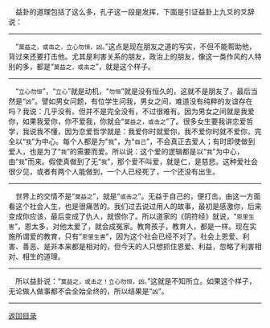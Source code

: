 &emsp;益卦的道理包括了这么多，孔子这一段是发挥，下面是引证益卦上九爻的爻辞说：
___
&emsp;“``莫益之，或击之，立心勿恒，凶。``”这点是现在朋友之道的写实，不但不能帮助他，背过来还要打击他。尤其是利害关系的朋友，政治上的朋友，像这一类作风的人特别的多，都是“``莫益之，或击之``”，就是这个样子。
___
&emsp;“``立心勿恒``”，“``立心``”就是动机，“``勿恒``”就是没有恒久的，这就不是朋友了，最后当然是“``凶``”。譬如男女问题，有位学生问我，男女之间，难道没有纯粹的友谊存在吗？我说：几乎没有。但并不是完全没有，不过很难有。因为男女之间就是我爱你，如果我爱你，你不爱我，你就会“``莫益之，或击之``”了。很多女生要我讲恋爱哲学，我说我不懂，因为恋爱哲学就是：我爱你时就爱你，我不爱你时就不爱你，完全以“``我``”为中心。每个人都是为“``我``”，为“``自己``”，不会真正去爱人；有时即使做到爱人，也是为了“``我``”的需要而爱。所以说：这个爱的逻辑都是以“``我``”为中心，由“``我``”而来。假使真做到了无“``我``”，那个爱不叫爱，就是仁，是慈悲。这种爱社会很少见，或者有两个人能做到，一个人已经死了，一个还没有出生。
___
&emsp;世界上的交情不是“``莫益之``”，就是“``或击之``”。无益于自己的，便打击。由这一方面看这个社会人生，也是很痛苦的。我们过去说过用人的故事，最初是感激你，后来变成你应该，最后变成了仇人，就恨你了。所以道家的《阴符经》就说，“``恩里生害``”，恩太多，对他太爱了，就会成冤家。教育孩子，教育人，都是一样。现在实施所谓爱的教育，只有“``恩里生害``”，因为这个社会已经不对了。社会上恩爱、利害、善恶、是非本来都是相对的，但今天的人只想抓住恩爱、利益，忽略了利害相对、相生的道理。
___
&emsp;所以益卦说：“``莫益之，或击之！立心勿恒，凶。``”这就是不知所立。如果这个样子，无论做人做事都不会全始全终的，所以结果是“``凶``”。
___
[返回目录](../../master/README.md#目录)